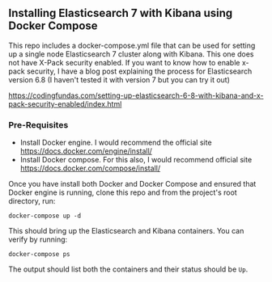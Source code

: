 ## Installing Elasticsearch 7 with Kibana using Docker Compose

This repo includes a docker-compose.yml file that can be used for setting up a single node Elasticsearch 7 cluster along with Kibana. This one does not have X-Pack security enabled. If you want to know how to enable x-pack security, I have a blog post explaining the process for Elasticsearch version 6.8 (I haven't tested it with version 7 but you can try it out)

https://codingfundas.com/setting-up-elasticsearch-6-8-with-kibana-and-x-pack-security-enabled/index.html


### Pre-Requisites

- Install Docker engine. I would recommend the official site https://docs.docker.com/engine/install/
- Install Docker compose. For this also, I would recommend official site https://docs.docker.com/compose/install/

Once you have install both Docker and Docker Compose and ensured that Docker engine is running, clone this repo and from the project's root directory, run:


```
docker-compose up -d
```

This should bring up the Elasticsearch and Kibana containers. You can verify by running:


```
docker-compose ps
```

The output should list both the containers and their status should be `Up`.